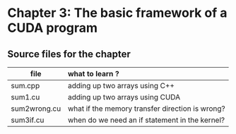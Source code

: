 # Chapter 3: The basic framework of a CUDA program

## Source files for the chapter


| file         | what to learn ? |
|--------------|:----------------|
| sum.cpp      | adding up two arrays using C++ |
| sum1.cu      | adding up two arrays using CUDA |
| sum2wrong.cu | what if the memory transfer direction is wrong? |
| sum3if.cu    | when do we need an if statement in the kernel? |

